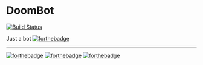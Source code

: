 # DoomBot

[![Build Status](https://travis-ci.org/ElderMael/doombot.svg?branch=master)](https://travis-ci.org/ElderMael/doombot)

Just a bot
[![forthebadge](http://forthebadge.com/images/badges/built-with-resentment.svg)](http://forthebadge.com)
 
 ---
 

[![forthebadge](http://forthebadge.com/images/badges/uses-badges.svg)](http://forthebadge.com)
[![forthebadge](http://forthebadge.com/images/badges/powered-by-electricity.svg)](http://forthebadge.com)
[![forthebadge](http://forthebadge.com/images/badges/uses-git.svg)](http://forthebadge.com)
